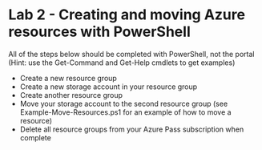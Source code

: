 # Lab 2 - Creating and moving Azure resources with PowerShell

All of the steps below should be completed with PowerShell, not the portal (Hint: use the Get-Command and Get-Help cmdlets to get examples)

* Create a new resource group
* Create a new storage account in your resource group
* Create another resource group
* Move your storage account to the second resource group (see Example-Move-Resources.ps1 for an example of how to move a resource)
* Delete all resource groups from your Azure Pass subscription when complete
